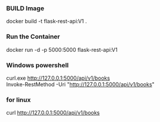 ### BUILD Image
docker build -t flask-rest-api:V1 .

### Run the Container
docker run -d -p 5000:5000 flask-rest-api:V1

### Windows powershell
curl.exe http://127.0.0.1:5000/api/v1/books \
Invoke-RestMethod -Uri "http://127.0.0.1:5000/api/v1/books"

### for linux
curl http://127.0.0.1:5000/api/v1/books
